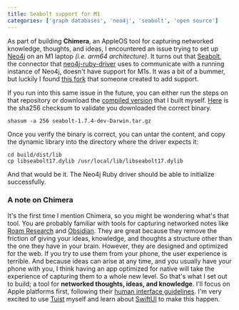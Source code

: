 ```yaml
---
title: Seabolt support for M1
categories: ['graph databases', 'neo4j', 'seabolt', 'open source']
---
```


As part of building **Chimera**,
an AppleOS tool for capturing networked knowledge, thoughts, and ideas,
I encountered an issue trying to set up [Neo4j](https://neo4j.com/developer/ruby/) on an M1 laptop _(i.e. arm64 architecture)_.
It turns out that [Seabolt](https://github.com/neo4j-drivers/seabolt),
the connector that [neo4j-ruby-driver](https://github.com/neo4jrb/neo4j-ruby-driver) uses to communicate with a running instance of Neo4j,
doesn't have support for M1s.
It was a bit of a bummer,
but luckily I found [this fork](https://github.com/teomores/seabolt-M1) that someone created to add support.

If you run into this same issue in the future,
you can either run the steps on that repository or download the [compiled version](/assets/tools/seabolt/seabolt-1.7.4-dev-Darwin.tar.gz) that I built myself.
[Here](seabolt-1.7.4-dev-Darwin.tar.gz.sha256) is the sha256 checksum to validate you downloaded the correct binary.

```language-bash
shasum -a 256 seabolt-1.7.4-dev-Darwin.tar.gz
```

Once you verify the binary is correct,
you can untar the content,
and copy the dynamic library into the directory where the driver expects it:

```language-bash
cd build/dist/lib
cp libseabolt17.dylib /usr/local/lib/libseabolt17.dylib
```

And that would be it.
The Neo4j Ruby driver should be able to initialize successfully.

### A note on Chimera

It's the first time I mention Chimera,
so you might be wondering what's that tool.
You are probably familiar with tools for capturing networked notes like [Roam Research](https://roamresearch.com/) and [Obsidian](https://obsidian.md/).
They are great because they remove the friction of giving your ideas, knowledge, and thoughts a structure other than the one they have in your brain.
However,
they are designed and optimized for the web.
If you try to use them from your phone,
the user experience is terrible.
And because ideas can arise at any time,
and you usually have your phone with you,
I think having an app optimized for native will take the experience of capturing them to a whole new level.
So that's what I set out to build;
a tool for **networked thoughts, ideas, and knowledge**.
I'll focus on Apple platforms first,
following their [human interface guidelines](https://developer.apple.com/design/human-interface-guidelines/).
I'm very excited to use [Tuist](https://tuist.io) myself and learn about [SwiftUI](https://developer.apple.com/xcode/swiftui/) to make this happen.
